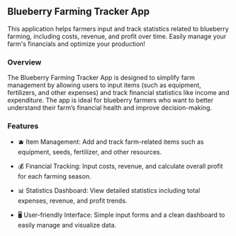 ## Blueberry Farming Tracker App



This application helps farmers input and track statistics related to blueberry farming, including costs, revenue, and profit over time. Easily manage your farm's financials and optimize your production!

### Overview

The Blueberry Farming Tracker App is designed to simplify farm management by allowing users to input items (such as equipment, fertilizers, and other expenses) and track financial statistics like income and expenditure. The app is ideal for blueberry farmers who want to better understand their farm’s financial health and improve decision-making.

### Features

- 🫐 Item Management: Add and track farm-related items such as equipment, seeds, fertilizer, and other resources.

- 💰 Financial Tracking: Input costs, revenue, and calculate overall profit for each farming season.

- 📊 Statistics Dashboard: View detailed statistics including total expenses, revenue, and profit trends.

- 🖥️ User-friendly Interface: Simple input forms and a clean dashboard to easily manage and visualize data.
